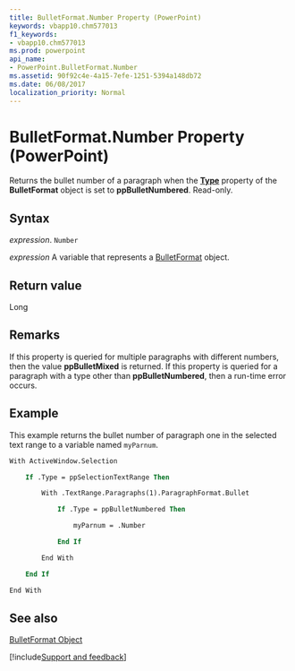 ```yaml
---
title: BulletFormat.Number Property (PowerPoint)
keywords: vbapp10.chm577013
f1_keywords:
- vbapp10.chm577013
ms.prod: powerpoint
api_name:
- PowerPoint.BulletFormat.Number
ms.assetid: 90f92c4e-4a15-7efe-1251-5394a148db72
ms.date: 06/08/2017
localization_priority: Normal
---
```



# BulletFormat.Number Property (PowerPoint)

Returns the bullet number of a paragraph when the  **[Type](PowerPoint.BulletFormat.Type.md)** property of the **BulletFormat** object is set to **ppBulletNumbered**. Read-only.


## Syntax

 _expression_. `Number`

_expression_ A variable that represents a [BulletFormat](./PowerPoint.BulletFormat.md) object.


## Return value

Long


## Remarks

If this property is queried for multiple paragraphs with different numbers, then the value  **ppBulletMixed** is returned. If this property is queried for a paragraph with a type other than **ppBulletNumbered**, then a run-time error occurs.


## Example

This example returns the bullet number of paragraph one in the selected text range to a variable named  `myParnum`.


```vb
With ActiveWindow.Selection

    If .Type = ppSelectionTextRange Then

        With .TextRange.Paragraphs(1).ParagraphFormat.Bullet

            If .Type = ppBulletNumbered Then

                myParnum = .Number

            End If

        End With

    End If

End With
```


## See also


[BulletFormat Object](PowerPoint.BulletFormat.md)

[!include[Support and feedback](~/includes/feedback-boilerplate.md)]